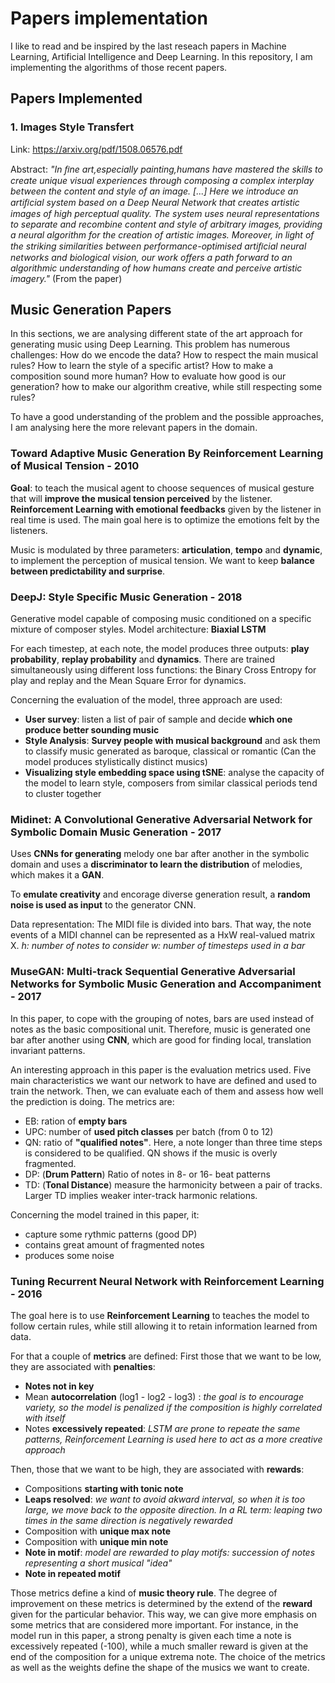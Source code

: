 # Papers implementation

I like to read and be inspired by the last reseach papers in Machine Learning, Artificial Intelligence and Deep Learning. 
In this repository, I am implementing the algorithms of those recent papers. 

## Papers Implemented 

### 1. Images Style Transfert

Link:  https://arxiv.org/pdf/1508.06576.pdf

Abstract: *"In ﬁne art,especially painting,humans have mastered the skills to create unique visual experiences through composing a complex interplay between the content and style of an image. [...] Here we introduce an artiﬁcial system based on a Deep Neural Network that creates artistic images of high perceptual quality. The system uses neural representations to separate and recombine content and style of arbitrary images, providing a neural algorithm for the creation of artistic images. Moreover, in light of the striking similarities between performance-optimised artiﬁcial neural networks and biological vision, our work offers a path forward to an algorithmic understanding of how humans create and perceive artistic imagery."* (From the paper)

## Music Generation Papers

In this sections, we are analysing different state of the art approach for generating music using Deep Learning. This problem has numerous challenges: How do we encode the data? How to respect the main musical rules? How to learn the style of a specific artist? How to make a composition sound more human? How to evaluate how good is our generation? how to make our algorithm creative, while still respecting some rules? 

To have a good understanding of the problem and the possible approaches, I am analysing here the more relevant papers in the domain.

### Toward Adaptive Music Generation By Reinforcement Learning of Musical Tension - 2010

**Goal**: to teach the musical agent to choose sequences of musical gesture that will **improve the musical tension perceived** by the listener. **Reinforcement Learning with emotional feedbacks** given by the listener in real time is used. The main goal here is to optimize the emotions felt by the listeners. 

Music is modulated by three parameters: **articulation**, **tempo** and **dynamic**, to implement the perception of musical tension. We want to keep **balance between predictability and surprise**.

### DeepJ: Style Specific Music Generation - 2018

Generative model capable of composing music conditioned on a specific mixture of composer styles. 
Model architecture: **Biaxial LSTM**

For each timestep, at each note, the model produces three outputs: **play probability**, **replay probability** and **dynamics**. There are trained simultaneously using different loss functions: the Binary Cross Entropy for play and replay and the Mean Square Error for dynamics. 

Concerning the evaluation of the model, three approach are used:
- **User survey**: listen a list of pair of sample and decide **which one produce better sounding music**
- **Style Analysis**: **Survey people with musical background** and ask them to classify music generated as baroque, classical or romantic (Can the model produces stylistically distinct musics)
- **Visualizing style embedding space using tSNE**: analyse the capacity of the model to learn style, composers from similar classical periods tend to cluster together 

### Midinet: A Convolutional Generative Adversarial Network for Symbolic Domain Music Generation - 2017

Uses **CNNs for generating** melody one bar after another in the symbolic domain and uses a **discriminator to learn the distribution** of melodies, which makes it a **GAN**. 

To **emulate creativity** and encorage diverse generation result, a **random noise is used as input** to the generator CNN.

Data representation: The MIDI file is divided into bars. That way, the note events of a MIDI channel can be represented as a HxW real-valued matrix X. *h: number of notes to consider* *w: number of timesteps used in a bar*

### MuseGAN: Multi-track Sequential Generative Adversarial Networks for Symbolic Music Generation and Accompaniment - 2017

In this paper, to cope with the grouping of notes, bars are used instead of notes as the basic compositional unit. Therefore, music is generated one bar after another using **CNN**, which are good for finding local, translation invariant patterns.

An interesting approach in this paper is the evaluation metrics used. Five main characteristics we want our network to have are defined and used to train the network. Then, we can evaluate each of them and assess how well the prediction is doing. The metrics are:
- EB: ration of **empty bars**
- UPC: number of **used pitch classes** per batch (from 0 to 12)
- QN: ratio of **"qualified notes"**. Here, a note longer than three time steps is considered to be qualified. QN shows if the music is overly fragmented.
- DP: (**Drum Pattern**) Ratio of notes in 8- or 16- beat patterns
- TD: (**Tonal Distance**) measure the harmonicity between a pair of tracks. Larger TD implies weaker inter-track harmonic relations.

Concerning the model trained in this paper, it:
- capture some rythmic patterns (good DP)
- contains great amount of fragmented notes 
- produces some noise


### Tuning Recurrent Neural Network with Reinforcement Learning - 2016

The goal here is to use **Reinforcement Learning** to teaches the model to follow certain rules, while still allowing it to retain information learned from data.

For that a couple of **metrics** are defined: 
First those that we want to be low, they are associated with **penalties**:
- **Notes not in key**
- Mean **autocorrelation** (log1 - log2 - log3) : *the goal is to encourage variety, so the model is penalized if the composition is highly correlated with itself*
- Notes **excessively repeated**: *LSTM are prone to repeate the same patterns, Reinforcement Learning is used here to act as a more creative approach*

Then, those that we want to be high, they are associated with **rewards**:
- Compositions **starting with tonic note**
- **Leaps resolved**: *we want to avoid akward interval, so when it is too large, we move back to the opposite direction. In a RL term: leaping two times in the same direction is negatively rewarded*
- Composition with **unique max note**
- Composition with **unique min note** 
- **Note in motif**: *model are rewarded to play motifs: succession of notes representing a short musical "idea"*
- **Note in repeated motif**

Those metrics define a kind of **music theory rule**. The degree of improvement on these metrics is determined by the extend of the **reward** given for the particular behavior. This way, we can give more emphasis on some metrics that are considered more important. For instance, in the model run in this paper, a strong penalty is given each time a note is excessively repeated (-100), while a much smaller reward is given at the end of the composition for a unique extrema note. The choice of the metrics as well as the weights define the shape of the musics we want to create. 

